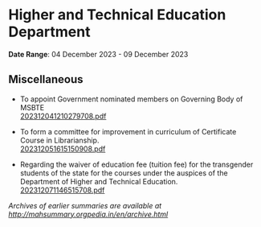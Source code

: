 # Higher and Technical Education Department

**Date Range**: 04 December 2023 - 09 December 2023


## Miscellaneous
- To appoint Government nominated members on Governing Body of MSBTE\
  [202312041210279708.pdf](https://gr.maharashtra.gov.in/Site/Upload/Government%20Resolutions/English/202312041210279708.pdf)

- To form a committee for improvement in curriculum of Certificate Course in Librarianship.\
  [202312051615150908.pdf](https://gr.maharashtra.gov.in/Site/Upload/Government%20Resolutions/English/202312051615150908.pdf)

- Regarding the waiver of education fee (tuition fee) for the transgender students of the state for the courses under the auspices of the Department of Higher and Technical Education.\
  [202312071146515708.pdf](https://gr.maharashtra.gov.in/Site/Upload/Government%20Resolutions/English/202312071146515708.pdf)


*Archives of earlier summaries are available at http://mahsummary.orgpedia.in/en/archive.html*